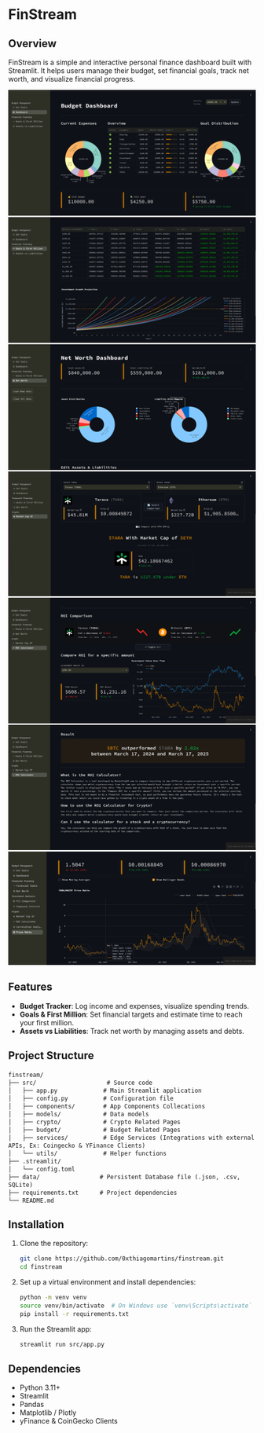 # FinStream

## Overview
FinStream is a simple and interactive personal finance dashboard built with Streamlit. It helps users manage their budget, set financial goals, track net worth, and visualize financial progress.

![image](./assets/budget_demo.png)
![image](./assets/first_million_demo.png)
![image](./assets/net_worth_demo.png)
![image](./assets/market_cap_of_demo.png)
![image](./assets/roi_comparison_demo.png)
![image](./assets/roi_result_demo.png)
![image](./assets/price_ratio_demo.png)

## Features
- **Budget Tracker**: Log income and expenses, visualize spending trends.
- **Goals & First Million**: Set financial targets and estimate time to reach your first million.
- **Assets vs Liabilities**: Track net worth by managing assets and debts.

## Project Structure
```
finstream/
├── src/                    # Source code
│   ├── app.py             # Main Streamlit application
│   ├── config.py          # Configuration file
│   ├── components/        # App Components Collecations
│   ├── models/            # Data models
│   ├── crypto/            # Crypto Related Pages
│   ├── budget/            # Budget Related Pages
│   ├── services/          # Edge Services (Integrations with external APIs, Ex: Coingecko & YFinance Clients)
│   └── utils/             # Helper functions
├── .streamlit/
│   └── config.toml
├── data/                 # Persistent Database file (.json, .csv, SQLite)
├── requirements.txt      # Project dependencies
└── README.md
```

## Installation
1. Clone the repository:
   ```bash
   git clone https://github.com/0xthiagomartins/finstream.git
   cd finstream
   ```
2. Set up a virtual environment and install dependencies:
   ```bash
   python -m venv venv
   source venv/bin/activate  # On Windows use `venv\Scripts\activate`
   pip install -r requirements.txt
   ```
3. Run the Streamlit app:
   ```bash
   streamlit run src/app.py
   ```

## Dependencies
- Python 3.11+
- Streamlit
- Pandas
- Matplotlib / Plotly
- yFinance & CoinGecko Clients